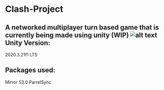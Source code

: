 # Clash-Project
A networked multiplayer turn based game that is currently being made using unity (WIP)
![alt text](https://i.imgur.com/8T2Mwyk.png) 
Unity Version:
-----------------------------------------------------------------
2020.3.21f1 LTS

Packages used:
-----------------------------------------------------------------
Mirror 53.0
ParrelSync
